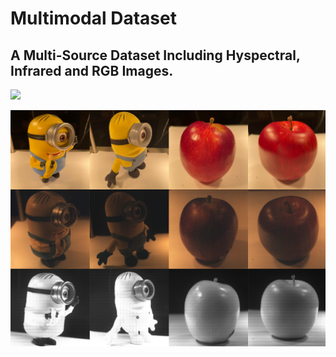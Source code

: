 # Multimodal Dataset
## A Multi-Source Dataset Including Hyspectral, Infrared and RGB Images. ##

[![](https://img.shields.io/badge/Data-@GoogleDrive-brightgreen.svg)]( https://drive.google.com/drive/folders/1-1dcT8M72wbBWfftMbmG88sBRyZQgYOe?usp=sharing)

<div  align="center">    
 <img src="https://github.com/spectral-3D-lab/multimodal-dataset/blob/main/multimodal_data/minions_apples.png" width = "666"  align=center />
</div>

